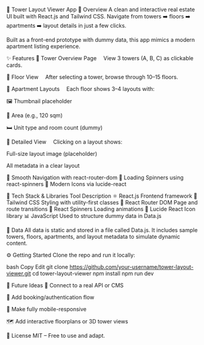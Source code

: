 🏢 Tower Layout Viewer App
📌 Overview
A clean and interactive real estate UI built with React.js and Tailwind CSS. Navigate from towers ➡️ floors ➡️ apartments ➡️ layout details in just a few clicks.

Built as a front-end prototype with dummy data, this app mimics a modern apartment listing experience.

✨ Features
🔹 Tower Overview Page
 View 3 towers (A, B, C) as clickable cards.

🔹 Floor View
 After selecting a tower, browse through 10–15 floors.

🔹 Apartment Layouts
 Each floor shows 3–4 layouts with:

🖼 Thumbnail placeholder

📐 Area (e.g., 120 sqm)

🛏 Unit type and room count (dummy)

🔹 Detailed View
 Clicking on a layout shows:

Full-size layout image (placeholder)

All metadata in a clear layout

🔹 Smooth Navigation with react-router-dom
🔹 Loading Spinners using react-spinners
🔹 Modern Icons via lucide-react

🧰 Tech Stack & Libraries
Tool	Description
⚛️ React.js	Frontend framework
🎨 Tailwind CSS	Styling with utility-first classes
🔁 React Router DOM	Page and route transitions
🔄 React Spinners	Loading animations
🧩 Lucide React	Icon library
📊 JavaScript	Used to structure dummy data in Data.js


🧪 Data
All data is static and stored in a file called Data.js.
It includes sample towers, floors, apartments, and layout metadata to simulate dynamic content.

⚙️ Getting Started
Clone the repo and run it locally:

bash
Copy
Edit
git clone https://github.com/your-username/tower-layout-viewer.git
cd tower-layout-viewer
npm install
npm run dev

🚀 Future Ideas
🔌 Connect to a real API or CMS

🔐 Add booking/authentication flow

📱 Make fully mobile-responsive

🗺 Add interactive floorplans or 3D tower views

📝 License
MIT – Free to use and adapt.